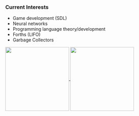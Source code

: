 ### Current Interests
- Game development (SDL)
- Neural networks
- Programming language theory/development
- Forths (LIFO)
- Garbage Collectors

<a href="#">
  <img height=200 align="center" src="https://github-readme-stats.vercel.app/api?username=Mespyr&theme=github_dark_dimmed&rank_icon=github&include_all_commits=true&custom_title=My%20Github%20Stats" />
</a>
<a href="#">
  <img height=200 align="center" src="https://github-readme-stats.vercel.app/api/top-langs?username=Mespyr&langs_count=8&show_icons=true&hide_title=false&hide_border=false&theme=github_dark_dimmed&hide=roff,makefile&layout=compact&size_weight=0.5&count_weight=0.5" />
</a>
